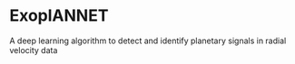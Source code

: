 # ExoplANNET
A deep learning algorithm to detect and identify planetary signals in radial velocity data

